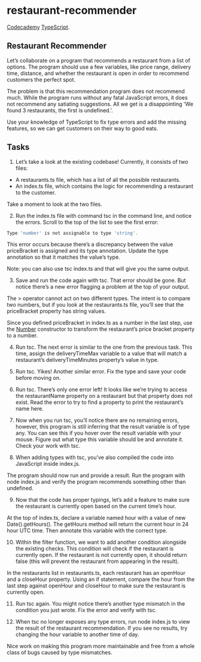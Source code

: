 # restaurant-recommender
[Codecademy](https://www.codecademy.com/learn) [TypeScript](https://www.typescriptlang.org/).

## Restaurant Recommender
Let’s collaborate on a program that recommends a restaurant from a list of options. The program should use a few variables, like price range, delivery time, distance, and whether the restaurant is open in order to recommend customers the perfect spot.

The problem is that this recommendation program does not recommend much. While the program runs without any fatal JavaScript errors, it does not recommend any satiating suggestions. All we get is a disappointing 'We found 3 restaurants, the first is undefined.'.

Use your knowledge of TypeScript to fix type errors and add the missing features, so we can get customers on their way to good eats.

## Tasks
1. Let’s take a look at the existing codebase! Currently, it consists of two files:

- A restaurants.ts file, which has a list of all the possible restaurants.
- An index.ts file, which contains the logic for recommending a restaurant to the customer.

Take a moment to look at the two files.

2. Run the index.ts file with command tsc in the command line, and notice the errors. Scroll to the top of the list to see the first error:
```js
Type 'number' is not assignable to type 'string'.
```
This error occurs because there’s a discrepancy between the value priceBracket is assigned and its type annotation. Update the type annotation so that it matches the value’s type.

Note: you can also use tsc index.ts and that will give you the same output.

3. Save and run the code again with tsc. That error should be gone. But notice there’s a new error flagging a problem at the top of your output.

The > operator cannot act on two different types. The intent is to compare two numbers, but if you look at the restaurants.ts file, you’ll see that the priceBracket property has string values.

Since you defined priceBracket in index.ts as a number in the last step, use the [Number](https://developer.mozilla.org/en-US/docs/Web/JavaScript/Reference/Global_Objects/Number) constructor to transform the restaurant’s price bracket property to a number.

4. Run tsc. The next error is similar to the one from the previous task. This time, assign the deliveryTimeMax variable to a value that will match a restaurant’s deliveryTimeMinutes property’s value in type.

5. Run tsc. Yikes! Another similar error. Fix the type and save your code before moving on.

6. Run tsc. There’s only one error left! It looks like we’re trying to access the restaurantName property on a restaurant but that property does not exist. Read the error to try to find a property to print the restaurant’s name here.

7. Now when you run tsc, you’ll notice there are no remaining errors, however, this program is still inferring that the result variable is of type any. You can see this if you hover over the result variable with your mouse. Figure out what type this variable should be and annotate it. Check your work with tsc.

8. When adding types with tsc, you’ve also compiled the code into JavaScript inside index.js.

The program should now run and provide a result. Run the program with node index.js and verify the program recommends something other than undefined.

9. Now that the code has proper typings, let’s add a feature to make sure the restaurant is currently open based on the current time’s hour.

At the top of index.ts, declare a variable named hour with a value of new Date().getHours(). The getHours method will return the current hour in 24 hour UTC time. Then annotate this variable with the correct type.

10. Within the filter function, we want to add another condition alongside the existing checks. This condition will check if the restaurant is currently open. If the restaurant is not currently open, it should return false (this will prevent the restaurant from appearing in the result).

In the restaurants list in restaurants.ts, each restaurant has an openHour and a closeHour property. Using an if statement, compare the hour from the last step against openHour and closeHour to make sure the restaurant is currently open.

11. Run tsc again. You might notice there’s another type mismatch in the condition you just wrote. Fix the error and verify with tsc.

12. When tsc no longer exposes any type errors, run node index.js to view the result of the restaurant recommendation. If you see no results, try changing the hour variable to another time of day.

Nice work on making this program more maintainable and free from a whole class of bugs caused by type mismatches.